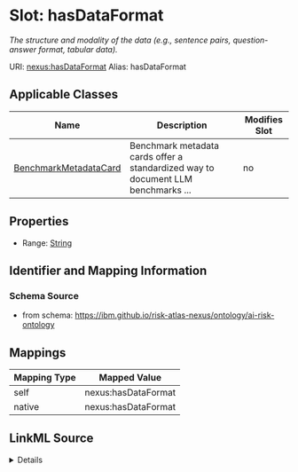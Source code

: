 

# Slot: hasDataFormat


_The structure and modality of the data (e.g., sentence pairs, question-answer format, tabular data)._





URI: [nexus:hasDataFormat](https://ibm.github.io/risk-atlas-nexus/ontology/hasDataFormat)
Alias: hasDataFormat

<!-- no inheritance hierarchy -->





## Applicable Classes

| Name | Description | Modifies Slot |
| --- | --- | --- |
| [BenchmarkMetadataCard](BenchmarkMetadataCard.md) | Benchmark metadata cards offer a standardized way to document LLM benchmarks ... |  no  |







## Properties

* Range: [String](String.md)





## Identifier and Mapping Information







### Schema Source


* from schema: https://ibm.github.io/risk-atlas-nexus/ontology/ai-risk-ontology




## Mappings

| Mapping Type | Mapped Value |
| ---  | ---  |
| self | nexus:hasDataFormat |
| native | nexus:hasDataFormat |




## LinkML Source

<details>
```yaml
name: hasDataFormat
description: The structure and modality of the data (e.g., sentence pairs, question-answer
  format, tabular data).
from_schema: https://ibm.github.io/risk-atlas-nexus/ontology/ai-risk-ontology
rank: 1000
alias: hasDataFormat
domain_of:
- BenchmarkMetadataCard
range: string

```
</details>
